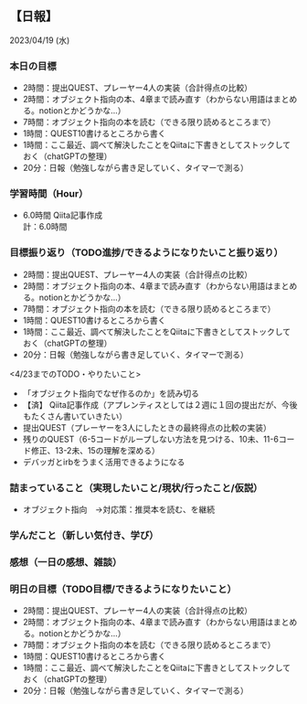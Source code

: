 ## 【日報】
2023/04/19 (水)
<br>

### 本日の目標
- 2時間：提出QUEST、プレーヤー4人の実装（合計得点の比較）
- 2時間：オブジェクト指向の本、4章まで読み直す（わからない用語はまとめる。notionとかどうかな…）
- 7時間：オブジェクト指向の本を読む（できる限り読めるところまで）
- 1時間：QUEST10書けるところから書く
- 1時間：ここ最近、調べて解決したことをQiitaに下書きとしてストックしておく（chatGPTの整理）
- 20分：日報（勉強しながら書き足していく、タイマーで測る）

### 学習時間（Hour）
- 6.0時間 Qiita記事作成  
計：6.0時間

### 目標振り返り（TODO進捗/できるようになりたいこと振り返り）
- 2時間：提出QUEST、プレーヤー4人の実装（合計得点の比較）
- 2時間：オブジェクト指向の本、4章まで読み直す（わからない用語はまとめる。notionとかどうかな…）
- 7時間：オブジェクト指向の本を読む（できる限り読めるところまで）
- 1時間：QUEST10書けるところから書く
- 1時間：ここ最近、調べて解決したことをQiitaに下書きとしてストックしておく（chatGPTの整理）
- 20分：日報（勉強しながら書き足していく、タイマーで測る）

<4/23までのTODO・やりたいこと>  
- 「オブジェクト指向でなぜ作るのか」を読み切る
- 【済】 Qiita記事作成（アプレンティスとしては２週に１回の提出だが、今後もたくさん書いていきたい）
- 提出QUEST（プレーヤーを3人にしたときの最終得点の比較の実装）
- 残りのQUEST（6-5コードがループしない方法を見つける、10未、11-6コード修正、13-2未、15の理解を深める）
- デバッガとirbをうまく活用できるようになる

### 詰まっていること（実現したいこと/現状/行ったこと/仮説）
- オブジェクト指向　→対応策：推奨本を読む、を継続

### 学んだこと（新しい気付き、学び）


### 感想（一日の感想、雑談）


### 明日の目標（TODO目標/できるようになりたいこと）
- 2時間：提出QUEST、プレーヤー4人の実装（合計得点の比較）
- 2時間：オブジェクト指向の本、4章まで読み直す（わからない用語はまとめる。notionとかどうかな…）
- 7時間：オブジェクト指向の本を読む（できる限り読めるところまで）
- 1時間：QUEST10書けるところから書く
- 1時間：ここ最近、調べて解決したことをQiitaに下書きとしてストックしておく（chatGPTの整理）
- 20分：日報（勉強しながら書き足していく、タイマーで測る）

